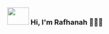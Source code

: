 ### <img src="https://media0.giphy.com/media/hof5uMY0nBwxyjY9S2/giphy.gif?cid=ecf05e47vl7vxm4zssis32bmludo1n1usuqrfe1gbwy6cfk5&rid=giphy.gif&ct=g" width="50px" height="40px">  Hi, I'm Rafhanah 👋🏄‍♀️

<!--
**rafhh/rafhh** is a ✨ _special_ ✨ repository because its `README.md` (this file) appears on your GitHub profile.

Here are some ideas to get you started:

- 🔭 I’m currently working on ...
- 🌱 I’m currently learning ...
- 👯 I’m looking to collaborate on ...
- 🤔 I’m looking for help with ...
- 💬 Ask me about ...
- 📫 How to reach me: ...
- 😄 Pronouns: ...
- ⚡ Fun fact: ...
-->
